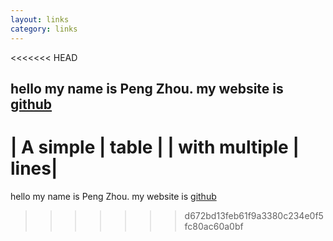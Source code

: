 ```yaml
---
layout: links
category: links
---
```


<<<<<<< HEAD
## hello **my name** is Peng Zhou. my website is [github](https://orionzhou.github.io)

| A simple | table |
| with multiple | lines|
=======
hello my name is <i class="fas fa-dragon fa-lg"></i> Peng Zhou. my website is [github](https://orionzhou.github.io)
>>>>>>> d672bd13feb61f9a3380c234e0f5fc80ac60a0bf
